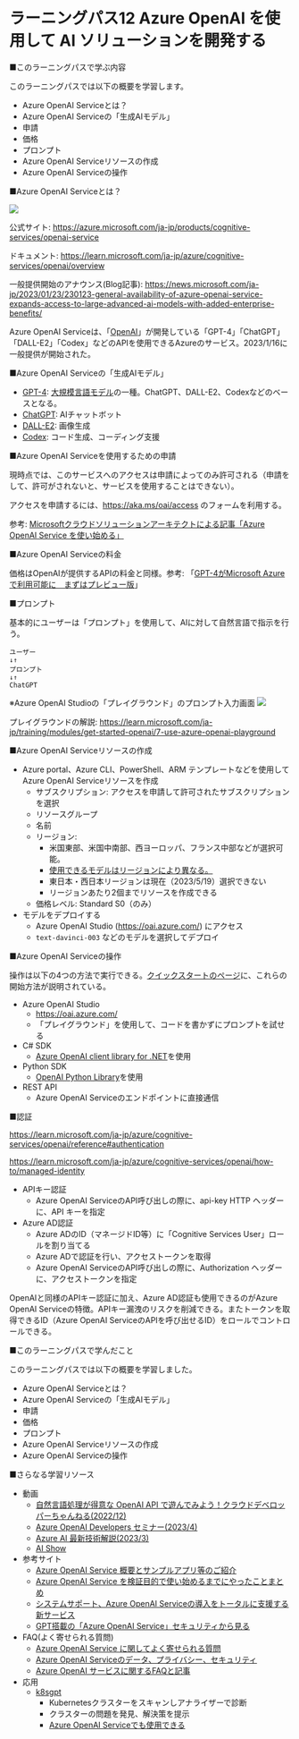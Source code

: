 # ラーニングパス12 Azure OpenAI を使用して AI ソリューションを開発する

■このラーニングパスで学ぶ内容

このラーニングパスでは以下の概要を学習します。

- Azure OpenAI Serviceとは？
- Azure OpenAI Serviceの「生成AIモデル」
- 申請
- 価格
- プロンプト
- Azure OpenAI Serviceリソースの作成
- Azure OpenAI Serviceの操作

■Azure OpenAI Serviceとは？

![](images/ss-2023-04-06-19-46-34.png)

公式サイト:
https://azure.microsoft.com/ja-jp/products/cognitive-services/openai-service

ドキュメント:
https://learn.microsoft.com/ja-jp/azure/cognitive-services/openai/overview

一般提供開始のアナウンス(Blog記事):
https://news.microsoft.com/ja-jp/2023/01/23/230123-general-availability-of-azure-openai-service-expands-access-to-large-advanced-ai-models-with-added-enterprise-benefits/

Azure OpenAI Serviceは、「[OpenAI](https://openai.com/)」が開発している「GPT-4」「ChatGPT」「DALL-E2」「Codex」などのAPIを使用できるAzureのサービス。2023/1/16に一般提供が開始された。

■Azure OpenAI Serviceの「生成AIモデル」

- [GPT-4](https://openai.com/product/gpt-4): [大規模言語モデル](https://atmarkit.itmedia.co.jp/ait/articles/2303/13/news013.html)の一種。ChatGPT、DALL-E2、Codexなどのベースとなる。
- [ChatGPT](https://openai.com/blog/chatgpt): AIチャットボット
- [DALL-E2](https://openai.com/product/dall-e-2): 画像生成
- [Codex](https://openai.com/blog/openai-codex): コード生成、コーディング支援

■Azure OpenAI Serviceを使用するための申請

現時点では、このサービスへのアクセスは申請によってのみ許可される（申請をして、許可がされないと、サービスを使用することはできない）。

アクセスを申請するには、https://aka.ms/oai/access のフォームを利用する。

参考: [Microsoftクラウドソリューションアーキテクトによる記事「Azure OpenAI Service を使い始める」](https://zenn.dev/microsoft/articles/1a15305021cd01)

■Azure OpenAI Serviceの料金

価格はOpenAIが提供するAPIの料金と同様。参考: 「[GPT-4がMicrosoft Azureで利用可能に　まずはプレビュー版](https://www.itmedia.co.jp/news/articles/2303/22/news111.html)」

■プロンプト

基本的にユーザーは「プロンプト」を使用して、AIに対して自然言語で指示を行う。

```
ユーザー
↓↑
プロンプト
↓↑
ChatGPT
```

※Azure OpenAI Studioの「プレイグラウンド」のプロンプト入力画面
![](images/ss-2023-05-19-02-17-12.png)

プレイグラウンドの解説: https://learn.microsoft.com/ja-jp/training/modules/get-started-openai/7-use-azure-openai-playground

■Azure OpenAI Serviceリソースの作成

- Azure portal、Azure CLI、PowerShell、ARM テンプレートなどを使用してAzure OpenAI Serviceリソースを作成
  - サブスクリプション: アクセスを申請して許可されたサブスクリプションを選択
  - リソースグループ
  - 名前
  - リージョン:
    - 米国東部、米国中南部、西ヨーロッパ、フランス中部などが選択可能。
    - [使用できるモデルはリージョンにより異なる。](https://learn.microsoft.com/ja-jp/azure/cognitive-services/openai/concepts/models#model-summary-table-and-region-availability)
    - 東日本・西日本リージョンは現在（2023/5/19）選択できない
    - リージョンあたり2個までリソースを作成できる
  - 価格レベル: Standard S0（のみ）
- モデルをデプロイする
  - Azure OpenAI Studio (https://oai.azure.com/) にアクセス
  - `text-davinci-003` などのモデルを選択してデプロイ


■Azure OpenAI Serviceの操作

操作は以下の4つの方法で実行できる。[クイックスタートのページ](https://learn.microsoft.com/ja-jp/azure/cognitive-services/openai/quickstart?tabs=command-line&pivots=programming-language-studio)に、これらの開始方法が説明されている。

- Azure OpenAI Studio
  - https://oai.azure.com/
  - 「プレイグラウンド」を使用して、コードを書かずにプロンプトを試せる
- C# SDK
  - [Azure OpenAI client library for .NET](https://github.com/Azure/azure-sdk-for-net/tree/main/sdk/openai/Azure.AI.OpenAI)を使用
- Python SDK
  - [OpenAI Python Library](https://github.com/openai/openai-python)を使用
- REST API
  - Azure OpenAI Serviceのエンドポイントに直接通信

■認証

https://learn.microsoft.com/ja-jp/azure/cognitive-services/openai/reference#authentication

https://learn.microsoft.com/ja-jp/azure/cognitive-services/openai/how-to/managed-identity

- APIキー認証
  - Azure OpenAI ServiceのAPI呼び出しの際に、api-key HTTP ヘッダーに、API キーを指定
- Azure AD認証
  - Azure ADのID（マネージドID等）に「Cognitive Services User」ロールを割り当てる
  - Azure ADで認証を行い、アクセストークンを取得
  - Azure OpenAI ServiceのAPI呼び出しの際に、Authorization ヘッダーに、アクセストークンを指定

OpenAIと同様のAPIキー認証に加え、Azure AD認証も使用できるのがAzure OpenAI Serviceの特徴。APIキー漏洩のリスクを削減できる。またトークンを取得できるID（Azure OpenAI ServiceのAPIを呼び出せるID）をロールでコントロールできる。

■このラーニングパスで学んだこと

このラーニングパスでは以下の概要を学習しました。

- Azure OpenAI Serviceとは？
- Azure OpenAI Serviceの「生成AIモデル」
- 申請
- 価格
- プロンプト
- Azure OpenAI Serviceリソースの作成
- Azure OpenAI Serviceの操作


■さらなる学習リソース

- 動画
  - [自然言語処理が得意な OpenAI API で遊んでみよう！クラウドデベロッパーちゃんねる(2022/12)](https://www.youtube.com/watch?v=dmhMC-r0GjI)
  - [Azure OpenAI Developers セミナー(2023/4)](https://www.youtube.com/watch?v=tFgqdHKsOME)
  - [Azure AI 最新技術解説(2023/3)](https://www.youtube.com/watch?v=yfd7RVsfa5s)
  - [AI Show](https://learn.microsoft.com/ja-jp/shows/ai-show/)
- 参考サイト
  - [Azure OpenAI Service 概要とサンプルアプリ等のご紹介](https://www.docswell.com/s/shosuz/5M1XQL-2023-04-22-170836)
  - [Azure OpenAI Service を検証目的で使い始めるまでにやったことまとめ](https://dev.classmethod.jp/articles/usage-rules-for-azure-openai-service/)
  - [システムサポート、Azure OpenAI Serviceの導入をトータルに支援する新サービス](https://cloud.watch.impress.co.jp/docs/news/1499774.html)
  - [GPT搭載の「Azure OpenAI Service」セキュリティから見る](https://blog.cloudnative.co.jp/16682/)
- FAQ(よく寄せられる質問)
  - [Azure OpenAI Service に関してよく寄せられる質問](https://learn.microsoft.com/ja-jp/azure/cognitive-services/openai/faq)
  - [Azure OpenAI Serviceのデータ、プライバシー、セキュリティ](https://learn.microsoft.com/ja-jp/legal/cognitive-services/openai/data-privacy?context=%2Fazure%2Fcognitive-services%2Fopenai%2Fcontext%2Fcontext)
  - [Azure OpenAI サービスに関するFAQと記事](https://cptechweb.teldevice.co.jp/hc/ja/articles/17904132558105-Azure-OpenAI-%E3%82%B5%E3%83%BC%E3%83%93%E3%82%B9%E3%81%AB%E9%96%A2%E3%81%99%E3%82%8BFAQ%E3%81%A8%E8%A8%98%E4%BA%8B)
- 応用
  - [k8sgpt](https://github.com/k8sgpt-ai/k8sgpt)
    - Kubernetesクラスターをスキャンしアナライザーで診断
    - クラスターの問題を発見、解決策を提示
    - [Azure OpenAI Serviceでも使用できる](https://techblog.ap-com.co.jp/entry/2023/05/15/163114)